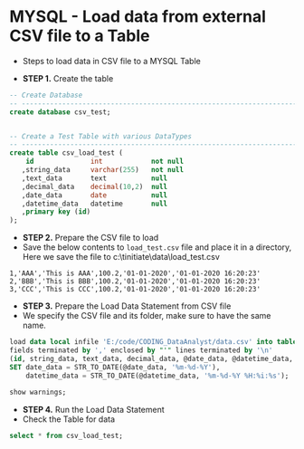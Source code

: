 # MYSQL - Load data from external CSV file to a Table

* Steps to load data in CSV file to a MYSQL Table

* **STEP 1.** Create the table
```sql
-- Create Database
-- -----------------------------------------------------------------------------
create database csv_test;


-- Create a Test Table with various DataTypes
-- -----------------------------------------------------------------------------
create table csv_load_test (
    id              int            not null
   ,string_data     varchar(255)   not null
   ,text_data       text           null
   ,decimal_data    decimal(10,2)  null
   ,date_data       date           null
   ,datetime_data   datetime       null
   ,primary key (id)
);
```


* **STEP 2.** Prepare the CSV file to load
* Save the below contents to `load_test.csv` file and place it in a directory,
  Here we save the file to c:\tinitiate\data\load_test.csv
```
1,'AAA','This is AAA',100.2,'01-01-2020','01-01-2020 16:20:23'
2,'BBB','This is BBB',100.2,'01-01-2020','01-01-2020 16:20:23'
3,'CCC','This is CCC',100.2,'01-01-2020','01-01-2020 16:20:23'
```


* **STEP 3.** Prepare the Load Data Statement from CSV file
* We specify the CSV file and its folder, make sure to have the same name.
```sql
load data local infile 'E:/code/CODING_DataAnalyst/data.csv' into table csv_load_test 
fields terminated by ',' enclosed by "'" lines terminated by '\n'
(id, string_data, text_data, decimal_data, @date_data, @datetime_data, @timestamp_data)
SET date_data = STR_TO_DATE(@date_data, '%m-%d-%Y'),
    datetime_data = STR_TO_DATE(@datetime_data, '%m-%d-%Y %H:%i:%s');
    
show warnings;
```


* **STEP 4.** Run the Load Data Statement
* Check the Table for data
```sql
select * from csv_load_test;
```

